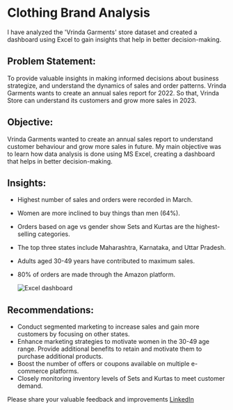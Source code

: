 # Clothing Brand Analysis
I have analyzed the 'Vrinda Garments' store dataset and created a dashboard using Excel to gain insights that help in better decision-making.

## Problem Statement:
To provide valuable insights in making informed decisions about business strategize, and understand the dynamics of sales and order patterns. 
Vrinda Garments wants to create an annual sales report for 2022. So that, Vrinda Store can understand its customers and grow more sales in 2023.

## Objective:
Vrinda Garments wanted to create an annual sales report to understand customer behaviour and grow more sales in future. My main objective was to 
learn how data analysis is done using MS Excel, creating a dashboard that helps in better decision-making.

## Insights:
* Highest number of sales and orders were recorded in March.
* Women are more inclined to buy things than men (64%).
* Orders based on age vs gender show Sets and Kurtas are the highest-selling 
  categories.
* The top three states include Maharashtra, Karnataka, and Uttar Pradesh.
* Adults aged 30-49 years have contributed to maximum sales.
* 80% of orders are made through the Amazon platform.


  ![Excel dashboard](https://github.com/TitikshaLohe/Clothing-Brand-Analysis/assets/119863939/0dfc392b-c4ca-436c-a1d1-de1feeb5ffba)

## Recommendations:
* Conduct segmented marketing to increase sales and gain more customers by focusing on other states.
* Enhance marketing strategies to motivate women in the 30-49 age range. Provide additional benefits
  to retain and motivate them to purchase additional products.
* Boost the number of offers or coupons available on multiple e-commerce platforms.
* Closely monitoring inventory levels of Sets and Kurtas to meet customer demand.

Please share your valuable feedback and improvements [LinkedIn](www.linkedin.com/in/titiksha-lohe)

